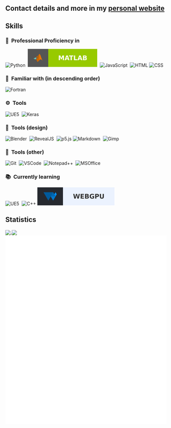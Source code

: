 [//]: # (https://codepen.io/RedSparr0w/full/PxgPdG This page is awesome to make badges like the matlabicon.svg I uploaded)
[//]: # (https://dev.to/envoy_/150-badges-for-github-pnk This one has a lot of them)
[//]: # (https://badges.pages.dev/?q=python This one too)

## Contact details and more in my [personal website](https://sp-droid.github.io/showtime)

## Skills
### 📝 &nbsp;Professional Proficiency in

![Python](https://img.shields.io/badge/Python-3776AB?logo=python&logoColor=fff&style=for-the-badge)&nbsp;
![Matlab](icons/MATLAB.svg)&nbsp;
![JavaScript](https://img.shields.io/badge/JavaScript-F7DF1E?logo=javascript&logoColor=000&style=for-the-badge)&nbsp;
![HTML](https://img.shields.io/badge/HTML5-E34F26?logo=html5&logoColor=fff&style=for-the-badge)
![CSS](https://img.shields.io/badge/CSS3-1572B6?logo=css3&logoColor=fff&style=for-the-badge)

### 📝 &nbsp;Familiar with (in descending order)

![Fortran](https://img.shields.io/badge/Fortran-734F96?logo=fortran&logoColor=fff&style=for-the-badge)&nbsp;

### ⚙️ &nbsp;Tools

![UE5](https://img.shields.io/badge/Unreal%20Engine-0E1128?logo=unrealengine&logoColor=fff&style=for-the-badge)&nbsp;
![Keras](https://img.shields.io/badge/Keras-D00000?logo=keras&logoColor=fff&style=for-the-badge)&nbsp;

### 🎨 &nbsp;Tools (design)

![Blender](https://img.shields.io/badge/Blender-F5792A?logo=blender&logoColor=fff&style=for-the-badge)&nbsp;
![RevealJS](https://img.shields.io/badge/reveal.js-F2E142?logo=revealdotjs&logoColor=000&style=for-the-badge)&nbsp;
![p5.js](https://img.shields.io/badge/p5.js-ED225D?logo=p5dotjs&logoColor=fff&style=for-the-badge)
![Markdown](https://img.shields.io/badge/Markdown-000?logo=markdown&logoColor=fff&style=for-the-badge)&nbsp;
![Gimp](https://img.shields.io/badge/GIMP-5C5543?logo=gimp&logoColor=fff&style=for-the-badge)&nbsp;

### 🔌 &nbsp;Tools (other)

![Git](https://img.shields.io/badge/Git-F05032?logo=git&logoColor=fff&style=for-the-badge)&nbsp;
![VSCode](https://img.shields.io/badge/Visual%20Studio%20Code-007ACC?logo=visualstudiocode&logoColor=fff&style=for-the-badge)&nbsp;
![Notepad++](https://img.shields.io/badge/Notepad%2B%2B-90E59A?logo=notepadplusplus&logoColor=000&style=for-the-badge)&nbsp;
![MSOffice](https://img.shields.io/badge/Microsoft%20Office-D83B01?logo=microsoftoffice&logoColor=fff&style=for-the-badge)&nbsp;

### 📚 &nbsp;Currently learning
![UE5](https://img.shields.io/badge/Unreal%20Engine-0E1128?logo=unrealengine&logoColor=fff&style=for-the-badge)&nbsp;
![C++](https://img.shields.io/badge/C%2B%2B-00599C?logo=cplusplus&logoColor=fff&style=for-the-badge)
![WebGPU](icons/WebGPU.svg)&nbsp;

## Statistics

<a href="https://github-readme-stats-sp-droid.vercel.app/api/top-langs/?username=sp-droid&hide_title=false&hide_border=false&layout=donut&hide=jupyter%20notebook,ShaderLab,SCSS,HTML,Makefile,Batchfile,Markdown&theme=ambient_gradient">
  <img align="center" height=162 src="https://github-readme-stats-sp-droid.vercel.app/api/top-langs/?username=sp-droid&hide_title=true&hide_border=true&layout=donut&hide=jupyter%20notebook,ShaderLab,SCSS,HTML,Makefile,Batchfile,Markdown&theme=ambient_gradient" />
</a>
<a href="https://wakatime.com/@spdroid">
  <img align="center" height=162 src="https://github-readme-stats-sp-droid.vercel.app/api/wakatime?username=spdroid&layout=compact&theme=ambient_gradient" />
</a>

<img align="center" src="https://raw.githubusercontent.com/sp-droid/github-stats/master/generated/overview.svg#gh-dark-mode-only" />

<img align="center" src="https://raw.githubusercontent.com/sp-droid/github-stats/master/generated/overview.svg#gh-light-mode-only" />

[//]: # (https://github-readme-stats-sp-droid.vercel.app/api?username=sp-droid&rank_icon=github&hide_title=true&hide_border=true&show_icons=true&include_all_commits=true&count_private=true&line_height=21&text_color=000&icon_color=000&bg_color=0,ea6161,ffc64d,fffc4d,52fa5a&theme=graywhite)
[//]: # (https://raw.githubusercontent.com/sp-droid/github-stats/master/generated/overview.svg#gh-dark-mode-only)
[//]: # (https://raw.githubusercontent.com/sp-droid/github-stats/master/generated/overview.svg#gh-light-mode-only)
